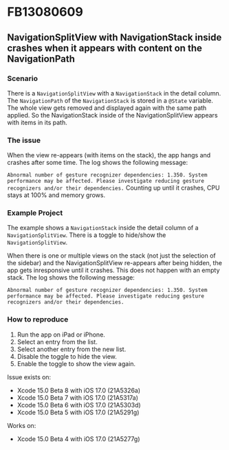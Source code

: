 #  FB13080609

## NavigationSplitView with NavigationStack inside crashes when it appears with content on the NavigationPath


### Scenario

There is a ```NavigationSplitView``` with a ```NavigationStack``` in the detail column. The ```NavigationPath``` of the ```NavigationStack``` is stored in a ```@State``` variable. The whole view gets removed and displayed again with the same path applied. So the NavigationStack inside of the NavigationSplitView appears with items in its path. 


### The issue

When the view re-appears (with items on the stack), the app hangs and crashes after some time. The log shows the following message:

```Abnormal number of gesture recognizer dependencies: 1.350. System performance may be affected. Please investigate reducing gesture recognizers and/or their dependencies.```
Counting up until it crashes, CPU stays at 100% and memory grows.


### Example Project

The example shows a ```NavigationStack``` inside the detail column of a ```NavigationSplitView```. There is a toggle to hide/show the ```NavigationSplitView```.

When there is one or multiple views on the stack (not just the selection of the sidebar) and the NavigationSplitView re-appears after being hidden, the app gets inresponsive until it crashes. This does not happen with an empty stack. The log shows the following message:

```Abnormal number of gesture recognizer dependencies: 1.350. System performance may be affected. Please investigate reducing gesture recognizers and/or their dependencies.```


### How to reproduce

1. Run the app on iPad or iPhone.
2. Select an entry from the list.
3. Select another entry from the new list.
4. Disable the toggle to hide the view.
5. Enable the toggle to show the view again.


Issue exists on:
 - Xcode 15.0 Beta 8 with iOS 17.0 (21A5326a)
 - Xcode 15.0 Beta 7 with iOS 17.0 (21A5317a)
 - Xcode 15.0 Beta 6 with iOS 17.0 (21A5303d)
 - Xcode 15.0 Beta 5 with iOS 17.0 (21A5291g)
 
Works on:
 - Xcode 15.0 Beta 4 with iOS 17.0 (21A5277g)

